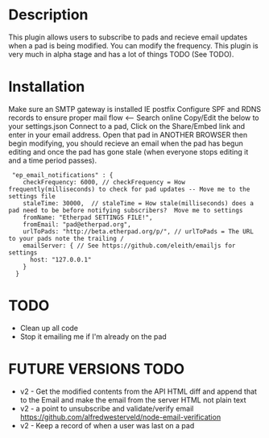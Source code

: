 # Description
This plugin allows users to subscribe to pads and recieve email updates when a pad is being modified.  You can modify the frequency.  This plugin is very much in alpha stage and has a lot of things TODO (See TODO).

# Installation
Make sure an SMTP gateway is installed IE postfix
Configure SPF and RDNS records to ensure proper mail flow <-- Search online
Copy/Edit the below to your settings.json
Connect to a pad, Click on the Share/Embed link and enter in your email address.
Open that pad in ANOTHER BROWSER then begin modifying, you should recieve an email when the pad has begun editing and once the pad has gone stale (when everyone stops editing it and a time period passes).

```
 "ep_email_notifications" : {
    checkFrequency: 6000, // checkFrequency = How frequently(milliseconds) to check for pad updates -- Move me to the settings file
    staleTime: 30000,  // staleTime = How stale(milliseconds) does a pad need to be before notifying subscribers?  Move me to settings
    fromName: "Etherpad SETTINGS FILE!",
    fromEmail: "pad@etherpad.org",
    urlToPads: "http://beta.etherpad.org/p/", // urlToPads = The URL to your pads note the trailing /
    emailServer: { // See https://github.com/eleith/emailjs for settings
      host: "127.0.0.1"
    }
  }
```

# TODO
* Clean up all code
* Stop it emailing me if I'm already on the pad

# FUTURE VERSIONS TODO
* v2 - Get the modified contents from the API HTML diff and append that to the Email and make the email from the server HTML not plain text
* v2 - a point to unsubscribe and validate/verify email https://github.com/alfredwesterveld/node-email-verification
* v2 - Keep a record of when a user was last on a pad
